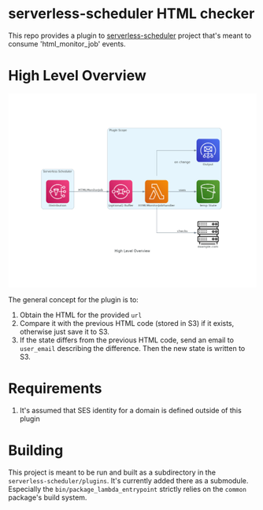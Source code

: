 # serverless-scheduler HTML checker

This repo provides a plugin to [serverless-scheduler](https://github.com/dezeroku/serverless-scheduler) project
that's meant to consume 'html_monitor_job' events.

# High Level Overview

![High Level Overview](docs/diagrams/created/high_level_overview.png?raw=true "High Level Overview")

The general concept for the plugin is to:

1. Obtain the HTML for the provided `url`
2. Compare it with the previous HTML code (stored in S3) if it exists, otherwise just save it to S3.
3. If the state differs from the previous HTML code, send an email to `user_email` describing the difference.
   Then the new state is written to S3.

# Requirements

1. It's assumed that SES identity for a domain is defined outside of this plugin

# Building

This project is meant to be run and built as a subdirectory in the `serverless-scheduler/plugins`.
It's currently added there as a submodule.
Especially the `bin/package_lambda_entrypoint` strictly relies on the `common` package's build system.
